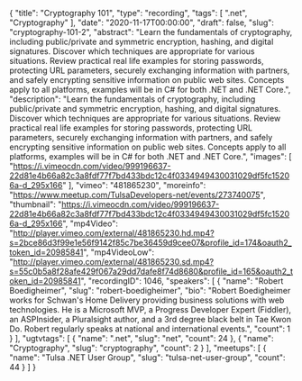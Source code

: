 {
  "title": "Cryptography 101",
  "type": "recording",
  "tags": [
    ".net",
    "Cryptography"
  ],
  "date": "2020-11-17T00:00:00",
  "draft": false,
  "slug": "cryptography-101-2",
  "abstract": "Learn the fundamentals of cryptography, including public/private and symmetric encryption, hashing, and digital signatures. Discover which techniques are appropriate for various situations. Review practical real life examples for storing passwords, protecting URL parameters, securely exchanging information with partners, and safely encrypting sensitive information on public web sites. Concepts apply to all platforms, examples will be in C# for both .NET and .NET Core.",
  "description": "Learn the fundamentals of cryptography, including public/private and symmetric encryption, hashing, and digital signatures. Discover which techniques are appropriate for various situations. Review practical real life examples for storing passwords, protecting URL parameters, securely exchanging information with partners, and safely encrypting sensitive information on public web sites. Concepts apply to all platforms, examples will be in C# for both .NET and .NET Core.",
  "images": [
    "https://i.vimeocdn.com/video/999196637-22d81e4b66a82c3a8fdf77f7bd433bdc12c4f0334949430031029df5fc15206a-d_295x166"
  ],
  "vimeo": "481865230",
  "moreinfo": "https://www.meetup.com/TulsaDevelopers-net/events/273740075",
  "thumbnail": "https://i.vimeocdn.com/video/999196637-22d81e4b66a82c3a8fdf77f7bd433bdc12c4f0334949430031029df5fc15206a-d_295x166",
  "mp4Video": "http://player.vimeo.com/external/481865230.hd.mp4?s=2bce86d3f99e1e56f9142f85c7be36459d9cee07&profile_id=174&oauth2_token_id=20985841",
  "mp4VideoLow": "http://player.vimeo.com/external/481865230.sd.mp4?s=55c0b5a8f28afe429f067a29dd7dafe8f74d8680&profile_id=165&oauth2_token_id=20985841",
  "recordingID": 1046,
  "speakers": [
    {
      "name": "Robert Boedigheimer",
      "slug": "robert-boedigheimer",
      "bio": "Robert Boedigheimer works for Schwan's Home Delivery providing business solutions with web technologies. He is a Microsoft MVP, a Progress Developer Expert (Fiddler), an ASPInsider, a Pluralsight author, and a 3rd degree black belt in Tae Kwon Do. Robert regularly speaks at national and international events.",
      "count": 1
    }
  ],
  "ugtvtags": [
    {
      "name": ".net",
      "slug": "net",
      "count": 24
    },
    {
      "name": "Cryptography",
      "slug": "cryptography",
      "count": 2
    }
  ],
  "meetups": [
    {
      "name": "Tulsa .NET User Group",
      "slug": "tulsa-net-user-group",
      "count": 44
    }
  ]
}